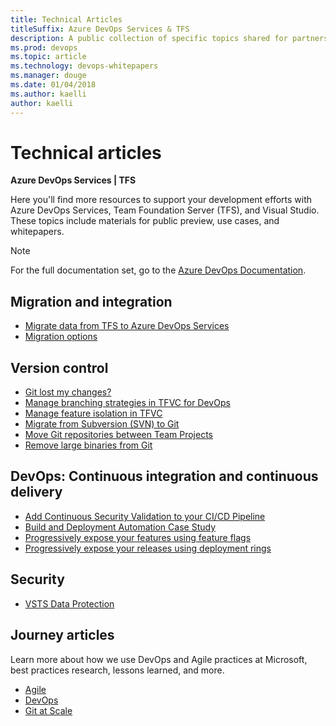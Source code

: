 ```yaml
---
title: Technical Articles 
titleSuffix: Azure DevOps Services & TFS
description: A public collection of specific topics shared for partners.
ms.prod: devops
ms.topic: article
ms.technology: devops-whitepapers
ms.manager: douge
ms.date: 01/04/2018
ms.author: kaelli
author: kaelli
---
```


# Technical articles

**Azure DevOps Services | TFS**

Here you'll find more resources to support your development efforts with Azure DevOps Services, Team Foundation Server (TFS), and Visual Studio. These topics include materials for public preview, use cases, and whitepapers. 

> [!NOTE]
> For the full documentation set, go to the [Azure DevOps Documentation](../index.md).
   
##	Migration and integration

*   [Migrate data from TFS to Azure DevOps Services](migration-overview.md)
*   [Migration options](migrate-to-vsts-from-tfs.md)  

## Version control

*   [Git lost my changes?](git-log-history-simplification.md)
*   [Manage branching strategies in TFVC for DevOps](effective-tfvc-branching-strategies-for-devops.md)
*   [Manage feature isolation in TFVC](effective-feature-isolation-on-tfvc.md)
*   [Migrate from Subversion (SVN) to Git](perform-migration-from-svn-to-git.md)
*   [Move Git repositories between Team Projects](move-git-repos-between-team-projects.md)
*   [Remove large binaries from Git](remove-binaries.md)

##	DevOps: Continuous integration and continuous delivery

*   [Add Continuous Security Validation to your CI/CD Pipeline](security-validation-cicd-pipeline.md)
*   [Build and Deployment Automation Case Study](build-deployment-best-practices.md)
*   [Progressively expose your features using feature flags](phase-features-with-feature-flags.md)
*   [Progressively expose your releases using deployment rings](phase-rollout-with-rings.md)

##	Security

*   [VSTS Data Protection](team-services-security-whitepaper.md)
 
## Journey articles

Learn more about how we use DevOps and Agile practices at Microsoft, best practices research, lessons learned, and more.

*   [Agile](/azure/devops/learn/agile/what-is-agile)
*   [DevOps](/azure/devops/learn/what-is-devops)
*   [Git at Scale](/azure/devops/learn/git/git-at-scale)
